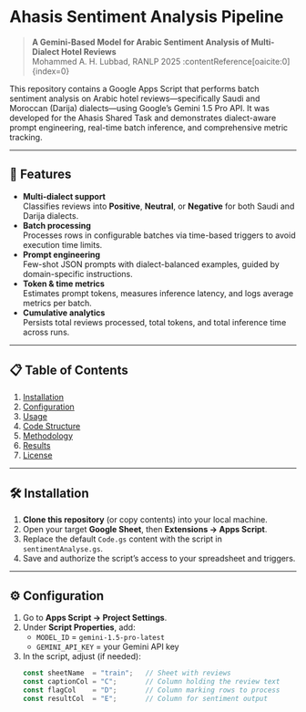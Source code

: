 # Ahasis Sentiment Analysis Pipeline

> **A Gemini-Based Model for Arabic Sentiment Analysis of Multi-Dialect Hotel Reviews**  
> Mohammed A. H. Lubbad, RANLP 2025 :contentReference[oaicite:0]{index=0}

This repository contains a Google Apps Script that performs batch sentiment analysis on Arabic hotel reviews—specifically Saudi and Moroccan (Darija) dialects—using Google’s Gemini 1.5 Pro API. It was developed for the Ahasis Shared Task and demonstrates dialect-aware prompt engineering, real-time batch inference, and comprehensive metric tracking.

---

## 🚀 Features

- **Multi-dialect support**  
  Classifies reviews into **Positive**, **Neutral**, or **Negative** for both Saudi and Darija dialects.
- **Batch processing**  
  Processes rows in configurable batches via time-based triggers to avoid execution time limits.
- **Prompt engineering**  
  Few-shot JSON prompts with dialect-balanced examples, guided by domain-specific instructions.
- **Token & time metrics**  
  Estimates prompt tokens, measures inference latency, and logs average metrics per batch.
- **Cumulative analytics**  
  Persists total reviews processed, total tokens, and total inference time across runs.

---

## 📋 Table of Contents

1. [Installation](#installation)  
2. [Configuration](#configuration)  
3. [Usage](#usage)  
4. [Code Structure](#code-structure)  
5. [Methodology](#methodology)  
6. [Results](#results)  
7. [License](#license)  

---

## 🛠️ Installation

1. **Clone this repository** (or copy contents) into your local machine.  
2. Open your target **Google Sheet**, then **Extensions → Apps Script**.  
3. Replace the default `Code.gs` content with the script in `sentimentAnalyse.gs`.  
4. Save and authorize the script’s access to your spreadsheet and triggers.

---

## ⚙️ Configuration

1. Go to **Apps Script → Project Settings**.  
2. Under **Script Properties**, add:
   - `MODEL_ID` = `gemini-1.5-pro-latest`
   - `GEMINI_API_KEY` = your Gemini API key  
3. In the script, adjust (if needed):
   ```js
   const sheetName  = "train";   // Sheet with reviews
   const captionCol = "C";       // Column holding the review text
   const flagCol    = "D";       // Column marking rows to process
   const resultCol  = "E";       // Column for sentiment output
